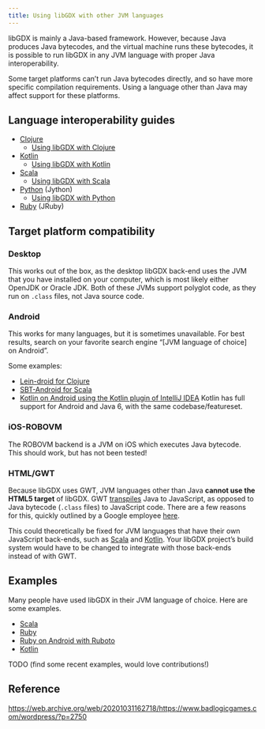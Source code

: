 ```yaml
---
title: Using libGDX with other JVM languages
---
```

libGDX is mainly a Java-based framework. However, because Java produces Java bytecodes, and the virtual machine runs these bytecodes, it is possible to run libGDX in any JVM language with proper Java interoperability.

Some target platforms can’t run Java bytecodes directly, and so have more specific compilation requirements. Using a language other than Java may affect support for these platforms.

## Language interoperability guides

* [Clojure](http://clojure.org/java_interop)
    * [Using libGDX with Clojure](/wiki/jvm-langs/using-libgdx-with-clojure)
* [Kotlin](http://confluence.jetbrains.com/display/Kotlin/Java+interoperability)
    * [Using libGDX with Kotlin](/wiki/jvm-langs/using-libgdx-with-kotlin)
* [Scala](http://www.scala-lang.org/old/faq/4)
    * [Using libGDX with Scala](/wiki/jvm-langs/using-libgdx-with-scala)
* [Python](http://www.jython.org/jythonbook/en/1.0/JythonAndJavaIntegration.html) (Jython)
    * [Using libGDX with Python](/wiki/jvm-langs/using-libgdx-with-python)
* [Ruby](https://github.com/jruby/jruby/wiki/CallingJavaFromJRuby) (JRuby)

## Target platform compatibility

### Desktop

This works out of the box, as the desktop libGDX back-end uses the JVM that you have installed on your computer, which is most likely either OpenJDK or Oracle JDK. Both of these JVMs support polyglot code, as they run on `.class` files, not Java source code.

### Android

This works for many languages, but it is sometimes unavailable. For best results, search on your favorite search engine “[JVM language of choice] on Android”.

Some examples:

* [Lein-droid for Clojure](https://github.com/clojure-android/lein-droid/wiki/Tutorial)
* [SBT-Android for Scala](http://fxthomas.github.io/android-plugin/)
* [Kotlin on Android using the Kotlin plugin of IntelliJ IDEA](http://blog.jetbrains.com/kotlin/2013/08/working-with-kotlin-in-android-studio/) Kotlin has full support for Android and Java 6, with the same codebase/featureset.

### iOS-ROBOVM

The ROBOVM backend is a JVM on iOS which executes Java bytecode. This should work, but has not been tested!

### HTML/GWT

Because libGDX uses GWT, JVM languages other than Java **cannot use the HTML5 target** of libGDX. GWT [transpiles](http://en.wikipedia.org/wiki/Source-to-source_compiler) Java to JavaScript, as opposed to Java bytecode (`.class` files) to JavaScript code. There are a few reasons for this, quickly outlined by a Google employee [here](https://groups.google.com/d/msg/google-web-toolkit/SIUZRZyvEPg/OaCGAfNAzzEJ).

This could theoretically be fixed for JVM languages that have their own JavaScript back-ends, such as [Scala](https://www.scala-js.org/) and [Kotlin](https://kotlinlang.org/docs/tutorials/create-library-js.html). Your libGDX project’s build system would have to be changed to integrate with those back-ends instead of with GWT.

## Examples

Many people have used libGDX in their JVM language of choice. Here are some examples.

* [Scala](https://github.com/ajhager/libgdx-sbt-project.g8)
* [Ruby](https://github.com/kabbotta/LibGDX-and-Ruby)
* [Ruby on Android with Ruboto](https://github.com/ashes999/libgdx-ruboto)
* [Kotlin](/wiki/jvm-langs/using-libgdx-with-kotlin#examples-of-libgdx-projects-using-kotlin)

TODO (find some recent examples, would love contributions!)


## Reference

https://web.archive.org/web/20201031162718/https://www.badlogicgames.com/wordpress/?p=2750
